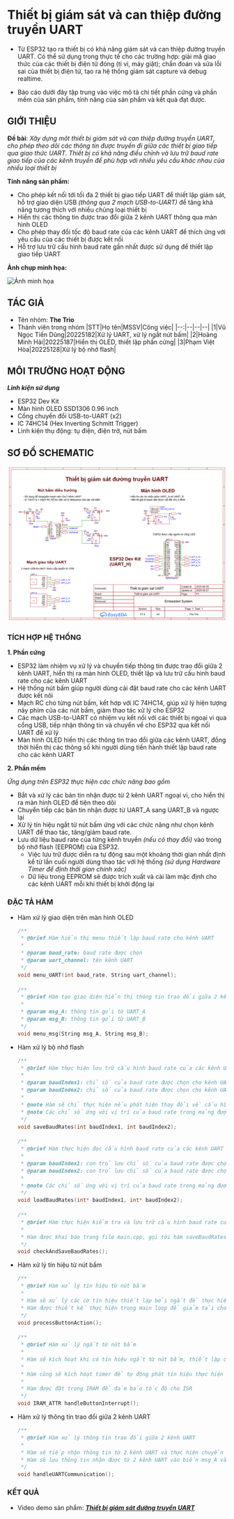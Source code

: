 # Thiết bị giám sát và can thiệp đường truyền UART

- Từ ESP32 tạo ra thiết bị có khả năng giám sát và can thiệp đường truyền UART. Có thể sử dụng trong thực tế cho các trường hợp: giải mã giao thức của các thiết bị điện tử đóng (ti vi, máy giặt); chẩn đoán và sửa lỗi sai của thiết bị điện tử, tạo ra hệ thống giám sát capture và debug realtime.

- Báo cáo dưới đây tập trung vào việc mô tả chi tiết phần cứng và phần mềm của sản phẩm, tính năng của sản phẩm và kết quả đạt được.

## GIỚI THIỆU

**Đề bài**: _Xây dựng môt thiết bị giám sát và can thiệp đường truyển UART, cho phép theo dõi các thông tin được truyền đi giữa các thiết bị giao tiếp qua giao thức UART. Thiết bị có khả năng điều chỉnh và lưu trữ baud rate giao tiếp của các kênh truyền để phù hợp với nhiều yêu cầu khác nhau của nhiều loại thiết bị_

**Tính năng sản phẩm:**

- Cho phép kết nối tới tối đa 2 thiết bị giao tiếp UART để thiết lập giám sát, hỗ trợ giao diện USB _(thông qua 2 mạch USB-to-UART)_ để tăng khả năng tương thích với nhiều chủng loại thiết bị
- Hiển thị các thông tin được trao đổi giữa 2 kênh UART thông qua màn hình OLED
- Cho phép thay đổi tốc độ baud rate của các kênh UART để thích ứng với yêu cầu của các thiết bị được kết nối
- Hỗ trợ lưu trữ cấu hình baud rate gần nhất được sử dụng để thiết lập giao tiếp UART

**Ảnh chụp minh họa:**

  ![Ảnh minh họa]()

## TÁC GIẢ

- Tên nhóm: **The Trio**
- Thành viên trong nhóm
  |STT|Họ tên|MSSV|Công việc|
  |--:|--|--|--|
  |1|Vũ Ngọc Tiến Dũng|20225182|Xử lý UART, xử lý ngắt nút bấm|
  |2|Hoàng Minh Hải|20225187|Hiển thị OLED, thiết lập phần cứng|
  |3|Phạm Việt Hòa|20225128|Xử lý bộ nhớ flash|

## MÔI TRƯỜNG HOẠT ĐỘNG

_**Linh kiện sử dụng**_

- ESP32 Dev Kit
- Màn hình OLED SSD1306 0.96 inch
- Cổng chuyển đổi USB-to-UART (x2)
- IC 74HC14 (Hex Inverting Schmitt Trigger)
- Linh kiện thụ động: tụ điện, điện trở, nút bấm

## SƠ ĐỒ SCHEMATIC

![UART Interceptor Schematic](./UART%20Schematic.png)

### TÍCH HỢP HỆ THỐNG

**1. Phần cứng**
- ESP32 làm nhiệm vụ xử lý và chuyển tiếp thông tin được trao đổi giữa 2 kênh UART, hiển thị ra màn hình OLED, thiết lập và lưu trữ cấu hình baud rate cho các kênh UART
- Hệ thống nút bấm giúp người dùng cài đặt baud rate cho các kênh UART được kết nôi
- Mạch RC cho từng nút bấm, kết hơp với IC 74HC14, giúp xử lý hiện tượng nảy phím của các nút bấm, giảm thao tác xử lý cho ESP32
- Các mạch USB-to-UART có nhiệm vụ kết nối với các thiết bị ngoại vi qua cổng USB, tiếp nhận thông tin và chuyển về cho ESP32 qua kết nối UART để xử lý
- Màn hình OLED hiển thị các thông tin trao đổi giữa các kênh UART, đồng thời hiển thị các thông số khi người dùng tiến hành thiết lập baud rate cho các kênh UART

**2. Phần mềm**

_Ứng dụng trên ESP32 thực hiện các chức năng bao gồm_

- Bắt và xử lý các bản tin nhận được từ 2 kênh UART ngoại vi, cho hiển thị ra màn hình OLED để tiện theo dõi
- Chuyển tiếp các bản tin nhận được từ UART_A sang UART_B và ngược lại
- Xử lý tín hiệu ngắt từ nút bấm ứng với các chức năng như chọn kênh UART để thao tác, tăng/giảm baud rate.
- Lưu dữ liệu baud rate của từng kênh truyền _(nếu có thay đổi)_ vào trong bộ nhớ flash (EEPROM) của ESP32.
  - Việc lưu trữ được diễn ra tự động sau một khoảng thời gian nhất định kể từ lần cuối người dùng thao tác với hệ thống _(sử dụng Hardware Timer để định thời gian chính xác)_
  - Dữ liệu trong EEPROM sẽ được trích xuất và cài làm mặc định cho các kênh UART mỗi khi thiết bị khởi động lại

### ĐẶC TẢ HÀM

- Hàm xử lý giao diện trên màn hình OLED

  ```C
  /**
   * @brief Hàm hiển thị menu thiết lập baud rate cho kênh UART
   *
   * @param baud_rate: baud rate được chọn
   * @param uart_channel: tên kênh UART
   */
  void menu_UART(int baud_rate, String uart_channel);

  /**
   * @brief Hàm tạo giao diện hiển thị thông tin trao đổi giữa 2 kênh UART
   *
   * @param msg_A: thông tin gửi từ UART_A
   * @param msg_B: thông tin gửi từ UART_B
   */
  void menu_msg(String msg_A, String msg_B);
  ```

- Hàm xử lý bộ nhớ flash

  ```C
  /**
   * @brief Hàm thực hiện lưu trữ cấu hình baud rate của các kênh UART vào bộ nhớ flash
   *
   * @param baudIndex1: chỉ số của baud rate được chọn cho kênh UART_A
   * @param baudIndex2: chỉ số của baud rate được chọn cho kênh UART_B
   *
   * @note Hàm sẽ chỉ thực hiện nếu phát hiện thay đổi về cấu hình baud rate của các kênh UART
   * @note Các chỉ số ứng với vị trí của baud rate trong mảng được khai báo tại file main.cpp
   */
  void saveBaudRates(int baudIndex1, int baudIndex2);

  /**
   * @brief Hàm thực hiện đọc cấu hình baud rate của các kênh UART từ bộ nhớ flash
   *
   * @param baudIndex1: con trỏ lưu chỉ số của baud rate được chọn cho kênh UART_A
   * @param baudIndex2: con trỏ lưu chỉ số của baud rate được chọn cho kênh UART_B
   *
   * @note Các chỉ số ứng với vị trí của baud rate trong mảng được khai báo tại file main.cpp
   */
  void loadBaudRates(int* baudIndex1, int* baudIndex2);

  /**
   * @brief Hàm thực hiện kiểm tra và lưu trữ cấu hình baud rate của các kênh UART
   *
   * Hàm được khai báo trong file main.cpp, gọi tới hàm saveBaudRates() để thực hiện lưu trữ cấu hình baud rate của các kênh UART và in log ra Serial
   */
  void checkAndSaveBaudRates();
  ```

- Hàm xử lý tín hiệu từ nút bấm

  ```C
  /**
   * @brief Hàm xử lý tín hiệu từ nút bấm
   *
   * Hàm sẽ xử lý các cờ tín hiệu thiết lập bởi ngắt để thực hiện các chức năng như chọn kênh UART để thao tác, tăng/giảm baud rate.
   * Hàm được thiết kế thực hiện trong main loop để giảm tải cho ISR
   */
  void processButtonAction();

  /**
   * @brief Hàm xử lý ngắt từ nút bấm
   *
   * Hàm sẽ kích hoạt khi có tín hiệu ngắt từ nút bấm, thiết lập các cờ tương ứng để hàm xử lý trong main loop thực hiện các chức năng tương ứng.
   *
   * Hàm cũng sẽ kích hoạt timer để tự động phát tín hiệu thực hiện lưu trữ cấu hình baud rate của các kênh UART (nếu có thay đổi) sau 3s kể từ lần cuối người dùng thao tác với hệ thống
   *
   * Hàm được đặt trong IRAM để đảm bảo tốc độ cho ISR
   */
  void IRAM_ATTR handleButtonInterrupt();
  ```

- Hàm xử lý thông tin trao đổi giữa 2 kênh UART

  ```C
  /**
   * @brief Hàm xử lý thông tin trao đổi giữa 2 kênh UART
   *
   * Hàm sẽ tiếp nhận thông tin từ 2 kênh UART và thực hiện chuyển tiếp
   * Hàm sẽ lưu thông tin nhận được từ 2 kênh UART vào biến msg_A và msg_B để hiển thị trên màn hình OLED
   */
  void handleUARTCommunication();
  ```

### KẾT QUẢ

- Video demo sản phẩm: [_**Thiết bị giám sát đường truyền UART**_](https://youtu.be/B4v0FH4aFU4)
